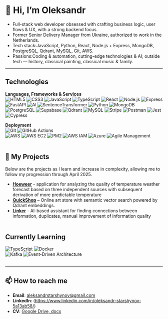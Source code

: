 # 👋 Hi, I’m Oleksandr

- Full-stack web developer obsessed with crafting business logic, user flows & UX, with a strong backend focus.  
- Former Senior Delivery Manager from Ukraine, authorized to work in the Netherlands.
- Tech stack:JavaScript, Python, React, Node.js + Express, MongoDB, PostgreSQL, Qdrant, MySQL, Git, AWS.  
- Passions:Coding & automation, cutting-edge technologies & AI; outside tech — history, classical painting, classical music & family.<br>

---

## Technologies

**Languages, Frameworks & Services**  
![HTML5](https://img.shields.io/badge/-HTML5-E34F26?style=flat&logo=html5&logoColor=white) ![CSS3](https://img.shields.io/badge/-CSS3-1572B6?style=flat&logo=css3&logoColor=white) ![JavaScript](https://img.shields.io/badge/-JavaScript-F7DF1E?style=flat&logo=javascript)  ![TypeScript](https://img.shields.io/badge/-TypeScript-3178C6?style=flat&logo=typescript&logoColor=white)  ![React](https://img.shields.io/badge/-React-61DAFB?style=flat&logo=react&logoColor=black)  ![Node.js](https://img.shields.io/badge/-Node.js-339933?style=flat&logo=node.js)  ![Express](https://img.shields.io/badge/-Express-000000?style=flat&logo=express) ![FastAPI](https://img.shields.io/badge/FastAPI-009688?style=for-the-badge&logo=fastapi&logoColor=white) ![AI](https://img.shields.io/badge/AI-4B0082?style=for-the-badge&logo=openai&logoColor=white) ![SentenceTransformer](https://img.shields.io/badge/SentenceTransformer-FF1493?style=for-the-badge)
 ![Python](https://img.shields.io/badge/-Python-3776AB?style=flat&logo=python)  ![MongoDB](https://img.shields.io/badge/-MongoDB-47A248?style=flat&logo=mongodb)  
![PostgreSQL](https://img.shields.io/badge/-PostgreSQL-336790?style=flat&logo=postgresql)  ![Supabase](https://img.shields.io/badge/Supabase-3ECF8E?style=for-the-badge&logo=supabase&logoColor=white) ![Qdrant](https://img.shields.io/badge/-Qdrant-FF5A5F?style=flat)  ![MySQL](https://img.shields.io/badge/-MySQL-4479A1?style=flat&logo=mysql)  ![Stripe](https://img.shields.io/badge/-Stripe-008CDD?style=flat&logo=stripe&logoColor=white) 
![Postman](https://img.shields.io/badge/Postman-FF6C37?style=for-the-badge&logo=postman&logoColor=white) ![Jest](https://img.shields.io/badge/Jest-C21325?style=for-the-badge&logo=jest&logoColor=white) ![Cypress](https://img.shields.io/badge/Cypress-17202C?style=for-the-badge&logo=cypress&logoColor=white)<br>

**Deployment**  
![Git](https://img.shields.io/badge/-Git-F05032?style=flat&logo=git&logoColor=white) ![GitHub Actions](https://img.shields.io/badge/GitHub_Actions-2088FF?style=flat&logo=githubactions)  
![AWS](https://img.shields.io/badge/-AWS-232F3E?style=flat&logo=amazon-aws&logoColor=white) ![AWS EC2](https://img.shields.io/badge/AWS_EC2-black?style=flat&logo=amazonec2&logoColor=white)
![PM2](https://img.shields.io/badge/PM2-process%20manager-2EC866?style=flat&logo=pm2) ![AWS IAM](https://img.shields.io/badge/AWS_IAM-FF9900?style=flat&logo=amazon-aws&logoColor=white)
![Azure](https://img.shields.io/badge/Azure-0078D4?style=for-the-badge&logo=microsoftazure&logoColor=white)
![Agile Management](https://img.shields.io/badge/Agile%20Management-4CAF50?style=for-the-badge&logo=sprint&logoColor=white)<br><br>



## 🚀 My Projects
Below are the projects as I learn and increase in complexity, allowing me to follow my progression through April 2025.<br>

- [**Hoeweer**](https://github.com/aleksandrstarshynov/hoeweer_client/) - application for analyzing the quality of temperature weather forecast based on three independent sources with subsequent derivation of more predictable temperature
- [**QuickShop**](https://github.com/aleksandrstarshynov/QuickShop) – Online art store with semantic vector search powered by Qdrant embeddings.
- [**Linker**](https://github.com/aleksandrstarshynov/linker) - AI-based assistant for finding connections between information, duplicates, manual improvement of information quality<br><br>


## Currently Learning  
![TypeScript](https://img.shields.io/badge/-TypeScript-3178C6?style=flat&logo=typescript&logoColor=white)
![Docker](https://img.shields.io/badge/-Docker-2496ED?style=flat&logo=docker)  
![Kafka](https://img.shields.io/badge/-Kafka-00507A?style=flat&logo=apache-kafka&logoColor=white)
![Event-Driven Architecture](https://img.shields.io/badge/-Event--Driven_Architecture-4FC08D?style=flat)<br><br>

---

## 📫 How to reach me
- **Email**: aleksandrstarshynov@gmail.com  
- **LinkedIn**: (https://www.linkedin.com/in/oleksandr-starshynov-5a13ab58/)  
- **CV**: [Google Drive, docx](https://docs.google.com/document/d/1qDswHOCIHF0y2EeAkRdPvNXQNGUGixCk/edit?usp=sharing&ouid=100487193319599038543&rtpof=true&sd=true)  
